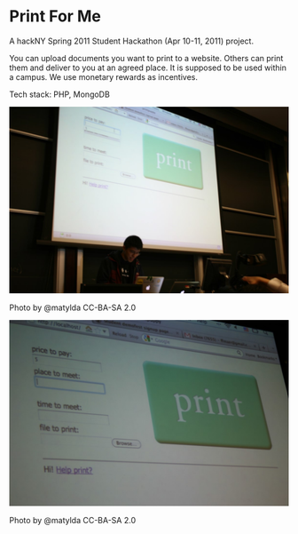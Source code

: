 # Print For Me

A hackNY Spring 2011 Student Hackathon (Apr 10-11, 2011) project.

You can upload documents you want to print to a website. Others can print them and deliver to you at an agreed place. It is supposed to be used within a campus. We use monetary rewards as incentives.

Tech stack: PHP, MongoDB

![](https://github.com/ffmaer/Print-For-Me/raw/2020/demo/1.jpg)

Photo by @matylda CC-BA-SA 2.0

![](https://github.com/ffmaer/Print-For-Me/raw/2020/demo/3.jpg)

Photo by @matylda CC-BA-SA 2.0
